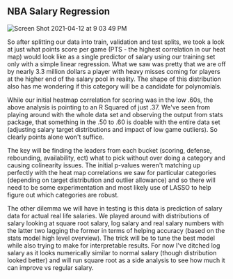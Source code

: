 ## NBA Salary Regression

![Screen Shot 2021-04-12 at 9 03 49 PM](https://user-images.githubusercontent.com/19785958/114486035-ab0b1600-9bd2-11eb-941b-cf6c38ca4543.png)

So after splitting our data into train, validation and test splits, we took a look at just what points score per game (PTS - the highest correlation in our heat map) would look like as a single predictor of salary using our training set only with a simple linear regression.  What we saw was pretty that we are off by nearly 3.3 million dollars a player with heavy misses coming for players at the higher end of the salary pool in reality. The shape of this distribution also has me wondering if this category will be a candidate for polynomials. 

While our initial heatmap correlation for scoring was in the low .60s, the above analysis is pointing to an R Squared of just .37.  We've seen from playing around with the whole data set and observing the output from stats package, that something in the .50 to .60 is doable with the entire data set (adjusting salary target distributions and impact of low game outliers). So clearly points alone won't suffice.

The key will be finding the leaders from each bucket (scoring, defense, rebounding, availability, ect) what to pick without over doing a category and causing colinearity issues.  The initial p-values weren't matching up perfectly with the heat map correlations we saw for particular categories (depending on target distribution and outlier allowance) and so there will need to be some experimentation and most likely use of LASSO to help figure out which categories are robust.

The other dilemma we will have in testing is this data is prediction of salary data for actual real life salaries.  We played around with distributions of salary looking at square root salary, log salary and real salary numbers with the latter two lagging the former in terms of helping accuracy (based on the stats model high level overview).  The trick will be to tune the best model while also trying to make for interpretable results.  For now I've ditched log salary as it looks numerically similar to normal salary (though distribution looked better) and will run square root as a side analysis to see how much it can improve vs regular salary.
 


